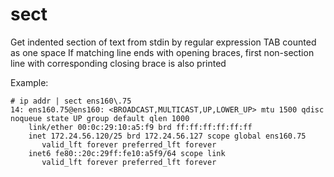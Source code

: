 # sect

Get indented section of text from stdin by regular expression
TAB counted as one space
If matching line ends with opening braces, first non-section line with corresponding closing brace is also printed

Example:
```
# ip addr | sect ens160\.75
14: ens160.75@ens160: <BROADCAST,MULTICAST,UP,LOWER_UP> mtu 1500 qdisc noqueue state UP group default qlen 1000
    link/ether 00:0c:29:10:a5:f9 brd ff:ff:ff:ff:ff:ff
    inet 172.24.56.120/25 brd 172.24.56.127 scope global ens160.75
       valid_lft forever preferred_lft forever
    inet6 fe80::20c:29ff:fe10:a5f9/64 scope link 
       valid_lft forever preferred_lft forever
```
